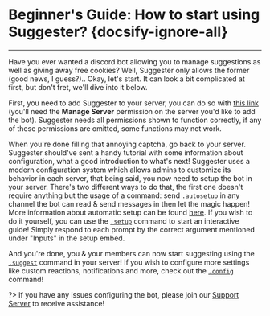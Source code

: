 # Beginner's Guide: How to start using Suggester? {docsify-ignore-all}
---
Have you ever wanted a discord bot allowing you to manage suggestions as well as giving away free cookies? Well, Suggester only allows the former (good news, I guess?).. Okay, let's start. It can look a bit complicated at first, but don't fret, we'll dive into it below.

First, you need to add Suggester to your server, you can do so with [this link](https://discord.com/oauth2/authorize?client_id=564426594144354315&scope=bot&permissions=805694544) (you'll need the **Manage Server** permission on the server you'd like to add the bot). Suggester needs all permissions shown to function correctly, if any of these permissions are omitted, some functions may not work.

When you're done filling that annoying captcha, go back to your server. Suggester should've sent a handy tutorial with some information about configuration, what a good introduction to what's next! Suggester uses a modern configuration system which allows admins to customize its behavior in each server, that being said, you now need to setup the bot in your server. There's two different ways to do that, the first one doesn't require anything but the usage of a command: send `.autosetup` in any channel the bot can read & send messages in then let the magic happen! More information about automatic setup can be found [here](admin/autosetup.md).
If you wish to do it yourself, you can use the [`.setup`](admin/setup.md) command to start an interactive guide! Simply respond to each prompt by the correct argument mentioned under "Inputs" in the setup embed.

And you're done, you & your members can now start suggesting using the [`.suggest`](all/suggest.md) command in your server! If you wish to configure more settings like custom reactions, notifications and more, check out the [`.config`](config/configuration.md) command!


?> If you have any issues configuring the bot, please join our [Support Server](https://discord.gg/G5pEdUp) to receive assistance!
